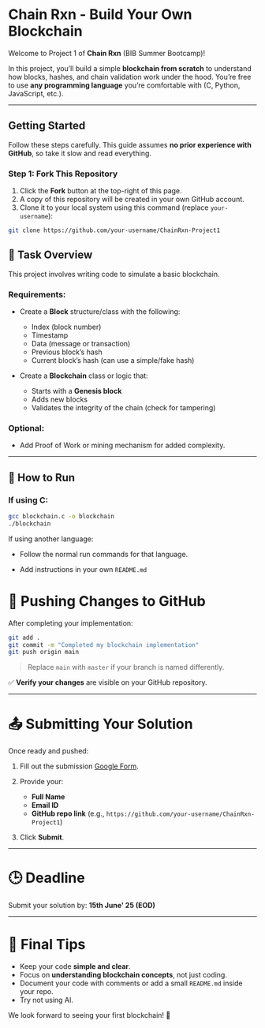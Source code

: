 # Chain Rxn - Build Your Own Blockchain

Welcome to Project 1 of **Chain Rxn** (BIB Summer Bootcamp)!

In this project, you’ll build a simple **blockchain from scratch** to understand how blocks, hashes, and chain validation work under the hood. You’re free to use **any programming language** you’re comfortable with (C, Python, JavaScript, etc.).

---

## Getting Started

Follow these steps carefully. This guide assumes **no prior experience with GitHub**, so take it slow and read everything.

### Step 1: Fork This Repository

1. Click the **Fork** button at the top-right of this page.
2. A copy of this repository will be created in your own GitHub account.
3. Clone it to your local system using this command (replace `your-username`):

```bash
git clone https://github.com/your-username/ChainRxn-Project1
```
## 🧩 Task Overview
This project involves writing code to simulate a basic blockchain.

### Requirements:
- Create a **Block** structure/class with the following:
  - Index (block number)
  - Timestamp
  - Data (message or transaction)
  - Previous block’s hash
  - Current block’s hash (can use a simple/fake hash)

- Create a **Blockchain** class or logic that:
  - Starts with a **Genesis block**
  - Adds new blocks
  - Validates the integrity of the chain (check for tampering)

### Optional:
- Add Proof of Work or mining mechanism for added complexity.

---

## 🚀 How to Run

### If using C:
```bash
gcc blockchain.c -o blockchain
./blockchain
```
If using another language:
- Follow the normal run commands for that language.

- Add instructions in your own `README.md`

# 🚀 Pushing Changes to GitHub

After completing your implementation:

```bash
git add .
git commit -m "Completed my blockchain implementation"
git push origin main
```

> Replace `main` with `master` if your branch is named differently.

✅ **Verify your changes** are visible on your GitHub repository.

---

# 📤 Submitting Your Solution

Once ready and pushed:

1. Fill out the submission [Google Form](https://forms.gle/psN24KRMsGUbGTGP6).
2. Provide your:

   * **Full Name**
   * **Email ID**
   * **GitHub repo link** (e.g., `https://github.com/your-username/ChainRxn-Project1`)
3. Click **Submit**.

---

# 🕒 Deadline

Submit your solution by: **15th June' 25 (EOD)**

---

# 🏁 Final Tips

* Keep your code **simple and clear**.
* Focus on **understanding blockchain concepts**, not just coding.
* Document your code with comments or add a small `README.md` inside your repo.
* Try not using AI.

We look forward to seeing your first blockchain! 🚀

